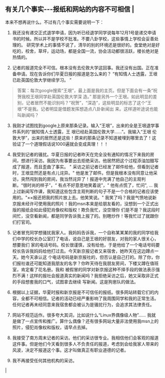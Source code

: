 ## 有关几个事实---报纸和网站的内容不可相信 |

本来不想再说什么。不过有几个事实需要说明一下：

1. 我还没有递交正式退学申请，因为听已经退学同学说每年12月1号是递交申请书的时候。所以并不是学校不批准。不要八卦学校，这些事情上学校会妥善处理的。 研究学术上的事情不说了，清华的别的环境还是很好的。食堂绝对是好吃的，校舍，草坪，运动场，都是全国一流，协会活动都很活跃，楼长绝对是热情的。

2. 记者的报道完全不可信。根本没有去伦敦大学这回事。我还没有出国。正在准备申请。现在告诉你们华夏日报的报道是怎么来的？ “有知情人士透露，王垠已赴英国伦敦大学继续学习。 ”

>答案：每次google搜索“王垠”，最上面是我的主页。但是下面会有一条“祝贺我校王垠同学赴英国伦敦大学深 造。” 那是另外一个王垠。如此明显的差别，记者居然不能识别吗？“祝贺”，“深造”，这些明显的标志了这个“王垠”不是我。记者明显是借题发挥想造点八卦新闻出 来。这样道听途说也能叫新闻吗？

3. 我刚才试图找到google上原来那条记录。输入“王垠”，出来的全是王垠退学事件系列的“据知情人士透露，王 垠已经赴英国伦敦大学……”。我输入“王垠 伦敦大学”，出来的居然还是这些！原来的那条记录不知道被埋到哪里去了！这验证了一个道理假话说1000遍就会变成真理！！！

4. 我受到记者的骚扰。华夏日报的记者昨天在完全没有通知的情况下来我的房间，想进行采访。我因为有事要出去拒绝采访。他居然把这个过程添油加醋写成了报道，而且歪曲了事实。 " 采访之前记者已经发了邮件给他，但看到记者时，王垠显然还是有点儿诧异。" 他是发了邮件。但是我根本没有同意让他采访，突然闯到我的房间，我当然诧异了！报道中充满了他自己的主观判断。“很时尚的样子”，“ 有点不好意思地笑着说”，" 他有点慌了，忙问", ... 我上过新闻写作课，我知道这些包含主观判断的句子不是一个合格的记者应该使用的。"××报还把我的照片放上去。他笑笑说。" 我笑了吗？我是气愤地说新京报未经许可使用我的照片！我的msn本来是给朋友看的，没想到一个正式出版的报纸会如此侵犯肖像权和版权！欺负我忙，没空理你 们是不是？我这段时间忙，没空看新闻，都是同学告诉我上报了的。别瞎炒作！等我忙过了就跟你们打官司。

5. 记者冒充同学想骚扰我家人。我妈妈告诉我，一个自称某某某的我的同学给我们中学的校长办公室打了电话，说自己是王垠的好朋友，对我的家人很关心，想要我们 家的电话号码。校长很谨慎，没有给他，于是他给了一个电话号码要校长告诉我妈妈给他打过去。今天新京报记者又来宿舍，她昨天在这边蹲点一天。她今天承认这 个电话号码是新京报社的，但否认是自己打的。除了你，你们报社谁还可能知道我朋友的名字？你昨天待在我朋友房间，下楼又蹲在值班室，肯定看了花名册。我和 被假冒的同学对新京报这种不择手段的做法表示强烈不满！这样的报社会报道真实的新闻吗？我拒绝采访之后，她又采取非正式的手段想套我的口气，试图拿去继续 写新闻。这是狗崽队的做法。

6. 根据以上证据，华夏时报和新京报是不可信任的报纸。很多网站转载它们的内容，全都不可相信。记者的活动已经严重影响了我周围同学和我的正常生活。任何记者再未经同意来我宿舍都会被认为是骚扰行为，会追求其法律责任。

7. 网站不规范运作。很多夸大其词，比如说什么“Linux界偶像级人物”…… 我就是做了一点宣传和推广。算什么偶像？还有很多网站大量非法使用我msn上的照片，侵犯肖像权和版权，请早点去掉。

8. 我接受了南方周末记者的采访。他们的采访很专业。我相信他们会客观的报道这件事。但是他们今天看到很多人不负责任的报道，考虑到会给我家人带来的风波，决定不报道这个事。这才叫做真正有职业道德的记者。

9. 我不再接受任何其他机构的采访。

 |